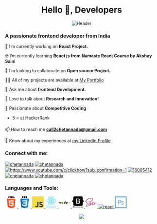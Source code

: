 <div align= "center"> <h1>Hello 🙏, Developers</h1>
<img src="https://media.licdn.com/dms/image/D4D16AQHBayzTuZistw/profile-displaybackgroundimage-shrink_350_1400/0/1672217467531?e=1677715200&v=beta&t=lghifr8zmg5hZzMe81ip81oZ3BTzUTT0ntCvyjeScpY" alt="Header"/> </div>
<h3 align="left">A passionate frontend developer from India</h3>

🔭 I’m currently working on **React Project.**

:nerd_face: I’m currently learning **React js from Namaste React Course by Akshay Saini**

👯 I’m looking to collaborate on **Open source Project.**

👨‍💻 All of my projects are available at [My Portfolio](https://chetannada.netlify.app/)

💬 Ask me about **frontend Development.**

🚀 Love to talk about **Research and Innovation!**

:muscle: Passionate about **Competitive Coding** <br>
- 5 :star: at HackerRank

📫 How to reach me **call2chetannada@gmail.com**

📄 Know about my experiences at [my LinkedIn Profile](https://linkedin.com/in/chetannada)

<h3 align="left">Connect with me:</h3>
<p align="left">
<a href="https://linkedin.com/in/chetannada" target="blank"><img align="center" src="https://raw.githubusercontent.com/rahuldkjain/github-profile-readme-generator/master/src/images/icons/Social/linked-in-alt.svg" alt="chetannada" height="30" width="40" /></a>
<a href="https://twitter.com/chetannada" target="blank"><img align="center" src="https://raw.githubusercontent.com/rahuldkjain/github-profile-readme-generator/master/src/images/icons/Social/twitter.svg" alt="chetannada" height="30" width="40" /></a>
  <a href="https://www.codegrepper.com/profile/chetan-nada" target="blank"><img align="center" src="https://pbs.twimg.com/profile_images/1205614923943837696/G41XEeNY_400x400.jpg" alt="https://www.youtube.com/c/clickhow?sub_confirmation=1" height="30" width="40" /></a>
  <a href="https://stackoverflow.com/users/16005412/chetan-nada" target="blank"><img align="center" src="https://raw.githubusercontent.com/rahuldkjain/github-profile-readme-generator/master/src/images/icons/Social/stack-overflow.svg" alt="16005412" height="30" width="40" /></a>
<a href="https://www.hackerrank.com/chetannada" target="blank"><img align="center" src="https://raw.githubusercontent.com/rahuldkjain/github-profile-readme-generator/master/src/images/icons/Social/hackerrank.svg" alt="chetannada" height="30" width="40" /></a>
<a href="https://www.leetcode.com/chetannada" target="blank"><img align="center" src="https://raw.githubusercontent.com/rahuldkjain/github-profile-readme-generator/master/src/images/icons/Social/leet-code.svg" alt="chetannada" height="30" width="40" /></a>
</p>

<h3 align="left">Languages and Tools:</h3>
<p align="left"> <a href="https://www.w3.org/html/" target="_blank"> <img src="https://raw.githubusercontent.com/devicons/devicon/master/icons/html5/html5-original-wordmark.svg" alt="html5" width="40" height="40"/> </a> <a href="https://www.w3schools.com/css/" target="_blank"> <img src="https://raw.githubusercontent.com/devicons/devicon/master/icons/css3/css3-original-wordmark.svg" alt="css3" width="40" height="40"/> </a> <a href="https://developer.mozilla.org/en-US/docs/Web/JavaScript" target="_blank"> <img src="https://raw.githubusercontent.com/devicons/devicon/master/icons/javascript/javascript-original.svg" alt="javascript" width="40" height="40"/> </a> <a href="https://reactjs.org/" target="_blank"> <img src="https://raw.githubusercontent.com/devicons/devicon/master/icons/react/react-original-wordmark.svg" alt="react" width="40" height="40"/> </a> <a href="https://nodejs.org" target="_blank" rel="noreferrer"> <img src="https://raw.githubusercontent.com/devicons/devicon/master/icons/nodejs/nodejs-original-wordmark.svg" alt="nodejs" width="40" height="40"/> </a> <a href="https://getbootstrap.com" target="_blank" rel="noreferrer"> <img src="https://raw.githubusercontent.com/devicons/devicon/master/icons/bootstrap/bootstrap-plain-wordmark.svg" alt="bootstrap" width="40" height="40"/> </a>  <a href="https://sass-lang.com" target="_blank" rel="noreferrer"> <img src="https://raw.githubusercontent.com/devicons/devicon/master/icons/sass/sass-original.svg" alt="sass" width="40" height="40"/> </a> <a href="https://tailwindcss.com/" target="_blank"> <img src="https://tailwindcss.com/_next/static/media/tailwindcss-mark.79614a5f61617ba49a0891494521226b.svg" alt="react" width="40" height="40"/> </a> <a href="https://www.photoshop.com/en" target="_blank"> <img src="https://raw.githubusercontent.com/devicons/devicon/master/icons/photoshop/photoshop-line.svg" alt="photoshop" width="40" height="40"/> </a>
</p>

<div align = "center">
<div align= "center"><img src="https://github-readme-stats-mu-dusky.vercel.app/api?username=chetannada&show_icons=true&theme=radical&count_private=true&include_all_commits=true"&custom_title="My Stats" align = "center"/></div>

<div align="center">
